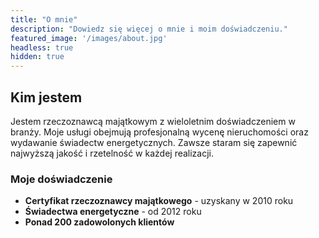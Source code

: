 ```yaml
---
title: "O mnie"
description: "Dowiedz się więcej o mnie i moim doświadczeniu."
featured_image: '/images/about.jpg'
headless: true
hidden: true
---
```


## Kim jestem

Jestem rzeczoznawcą majątkowym z wieloletnim doświadczeniem w branży. Moje usługi obejmują profesjonalną wycenę nieruchomości oraz wydawanie świadectw energetycznych. Zawsze staram się zapewnić najwyższą jakość i rzetelność w każdej realizacji.

### Moje doświadczenie

- **Certyfikat rzeczoznawcy majątkowego** - uzyskany w 2010 roku
- **Świadectwa energetyczne** - od 2012 roku
- **Ponad 200 zadowolonych klientów**

